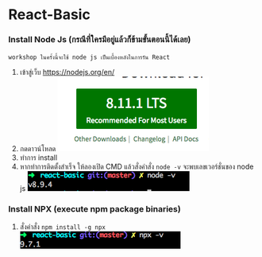 # React-Basic

### Install Node Js (กรณีที่ใครมีอยู่แล้วก็ข้ามขั้นตอนนี้ได้เลย)
`workshop ในครั้งนี้จะใช้ node js เป็นเบื้องหลังในการรัน React`
1. เข้าสู่เว็บ https://nodejs.org/en/
2. กดดาวน์โหลด
	<img src="src/dowloadnode.png">
3. ทำการ install
4. หากทำการติดตั้งสำเร็จ ให้ลองเปิด CMD แล้วสั่งคำสั่ง `node -v` จะพบเลขเวอร์ชั่นของ node js
	<img src="src/checknodeversion.png">


### Install NPX (execute npm package binaries)
1. สั่งคำสั่ง `npm install -g npx`
	<img src="src/checknpxversion.png">

